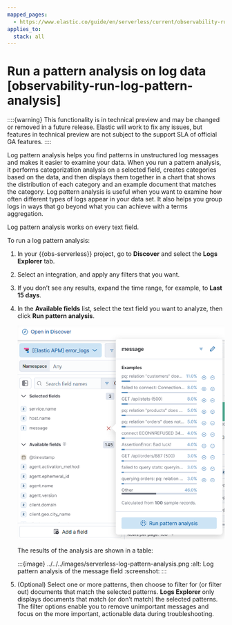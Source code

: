 ```yaml
---
mapped_pages:
  - https://www.elastic.co/guide/en/serverless/current/observability-run-log-pattern-analysis.html
applies_to:
  stack: all
---
```


# Run a pattern analysis on log data [observability-run-log-pattern-analysis]

::::{warning}
This functionality is in technical preview and may be changed or removed in a future release. Elastic will work to fix any issues, but features in technical preview are not subject to the support SLA of official GA features.
::::


Log pattern analysis helps you find patterns in unstructured log messages and makes it easier to examine your data. When you run a pattern analysis, it performs categorization analysis on a selected field, creates categories based on the data, and then displays them together in a chart that shows the distribution of each category and an example document that matches the category. Log pattern analysis is useful when you want to examine how often different types of logs appear in your data set. It also helps you group logs in ways that go beyond what you can achieve with a terms aggregation.

Log pattern analysis works on every text field.

To run a log pattern analysis:

1. In your {{obs-serverless}} project, go to **Discover** and select the **Logs Explorer** tab.
2. Select an integration, and apply any filters that you want.
3. If you don’t see any results, expand the time range, for example, to **Last 15 days**.
4. In the **Available fields** list, select the text field you want to analyze, then click **Run pattern analysis**.

    ![Run log pattern analysis](../../../images/serverless-run-log-pattern-analysis.png "")

    The results of the analysis are shown in a table:

    :::{image} ../../../images/serverless-log-pattern-analysis.png
    :alt: Log pattern analysis of the message field
    :screenshot:
    :::

5. (Optional) Select one or more patterns, then choose to filter for (or filter out) documents that match the selected patterns. **Logs Explorer** only displays documents that match (or don’t match) the selected patterns. The filter options enable you to remove unimportant messages and focus on the more important, actionable data during troubleshooting.
